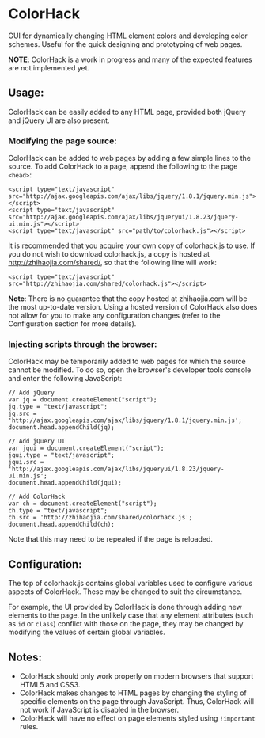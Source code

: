 ColorHack
=========

GUI for dynamically changing HTML element colors and developing color schemes. Useful for the quick designing and prototyping of web pages.

**NOTE**: ColorHack is a work in progress and many of the expected features are not implemented yet.

Usage:
------

ColorHack can be easily added to any HTML page, provided both jQuery and jQuery UI are also present.

### Modifying the page source:

ColorHack can be added to web pages by adding a few simple lines to the source. To add ColorHack to a page, append the following to the page `<head>`:

    <script type="text/javascript" src="http://ajax.googleapis.com/ajax/libs/jquery/1.8.1/jquery.min.js"></script>
    <script type="text/javascript" src="http://ajax.googleapis.com/ajax/libs/jqueryui/1.8.23/jquery-ui.min.js"></script>
    <script type="text/javascript" src="path/to/colorhack.js"></script>

It is recommended that you acquire your own copy of colorhack.js to use. If you do not wish to download colorhack.js, a copy is hosted at http://zhihaojia.com/shared/, so that the following line will work:

    <script type="text/javascript" src="http://zhihaojia.com/shared/colorhack.js"></script>

**Note**: There is no guarantee that the copy hosted at zhihaojia.com will be the most up-to-date version. Using a hosted version of ColorHack also does not allow for you to make any configuration changes (refer to the Configuration section for more details).

### Injecting scripts through the browser:

ColorHack may be temporarily added to web pages for which the source cannot be modified. To do so, open the browser's developer tools console and enter the following JavaScript:

    // Add jQuery
    var jq = document.createElement("script");
    jq.type = "text/javascript";
    jq.src = 'http://ajax.googleapis.com/ajax/libs/jquery/1.8.1/jquery.min.js';
    document.head.appendChild(jq);

    // Add jQuery UI
    var jqui = document.createElement("script");
    jqui.type = "text/javascript";
    jqui.src = 'http://ajax.googleapis.com/ajax/libs/jqueryui/1.8.23/jquery-ui.min.js';
    document.head.appendChild(jqui);

    // Add ColorHack
    var ch = document.createElement("script");
    ch.type = "text/javascript";
    ch.src = 'http://zhihaojia.com/shared/colorhack.js';
    document.head.appendChild(ch);

Note that this may need to be repeated if the page is reloaded.

Configuration:
--------------

The top of colorhack.js contains global variables used to configure various aspects of ColorHack. These may be changed to suit the circumstance.

For example, the UI provided by ColorHack is done through adding new elements to the page. In the unlikely case that any element attributes (such as `id` or `class`) conflict with those on the page, they may be changed by modifying the values of certain global variables.


Notes:
------

- ColorHack should only work properly on modern browsers that support HTML5 and CSS3.
- ColorHack makes changes to HTML pages by changing the styling of specific elements on the page through JavaScript. Thus, ColorHack will not work if JavaScript is disabled in the browser.
- ColorHack will have no effect on page elements styled using `!important` rules.
